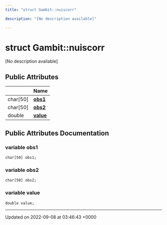 ```yaml
---
title: "struct Gambit::nuiscorr"

description: "[No description available]"

---
```


# struct Gambit::nuiscorr



[No description available]

## Public Attributes

|                | Name           |
| -------------- | -------------- |
| char[50] | **[obs1](/documentation/code/classes/structgambit_1_1nuiscorr/#variable-obs1)**  |
| char[50] | **[obs2](/documentation/code/classes/structgambit_1_1nuiscorr/#variable-obs2)**  |
| double | **[value](/documentation/code/classes/structgambit_1_1nuiscorr/#variable-value)**  |

## Public Attributes Documentation

### variable obs1

```
char[50] obs1;
```


### variable obs2

```
char[50] obs2;
```


### variable value

```
double value;
```


-------------------------------

Updated on 2022-09-08 at 03:46:43 +0000